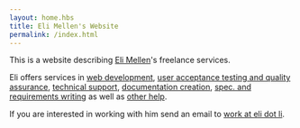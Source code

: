 ```yaml
--- 
layout: home.hbs
title: Eli Mellen's Website
permalink: /index.html
--- 
```

This is a website describing [Eli Mellen](/eli)'s freelance services. 

Eli offers services in [web development](/web-dev), [user acceptance testing and quality assurance](/testing), [technical support](/support), [documentation creation](/docs), [spec. and requirements writing](/technical-writing) as well as [other help](/unicorn).

If you are interested in working with him send an email to [work at eli dot li](/first-contact).